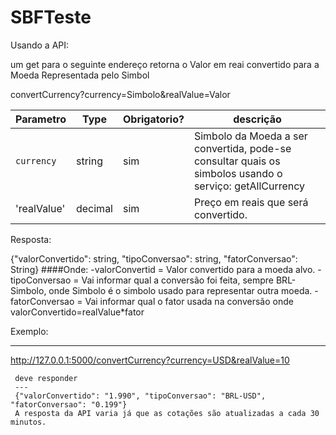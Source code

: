 # SBFTeste

Usando a API:

um get para o seguinte endereço retorna o Valor em reai convertido para a Moeda Representada pelo Simbol

convertCurrency?currency=Simbolo&realValue=Valor

| Parametro       | Type     | Obrigatorio?  | descrição                                                                                                 |
| -------------   |----------|---------------|-----------------------------------------------------------------------------------------------------------|
| `currency`      | string   | sim           | Simbolo da Moeda a ser convertida, pode-se consultar quais os simbolos usando o serviço: getAllCurrency
| 'realValue'     | decimal  | sim           | Preço em reais que será convertido.

Resposta:

{"valorConvertido": string, "tipoConversao": string, "fatorConversao": String}
####Onde:
  -valorConvertid = Valor convertido para a moeda alvo.
  -tipoConversao  = Vai informar qual a conversão foi feita, sempre BRL-Simbolo, onde Simbolo é o simbolo usado para representar outra moeda.
  -fatorConversao = Vai informar qual o fator usada na conversão onde valorConvertido=realValue*fator
  
 Exemplo:
 
---
 http://127.0.0.1:5000/convertCurrency?currency=USD&realValue=10

```
 deve responder
 ---
 {"valorConvertido": "1.990", "tipoConversao": "BRL-USD", "fatorConversao": "0.199"}
 A resposta da API varia já que as cotações são atualizadas a cada 30 minutos.

```


